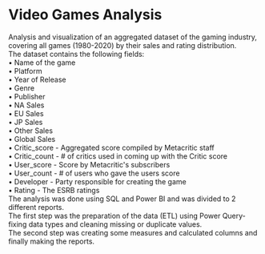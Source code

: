 # Video Games Analysis
Analysis and visualization of an aggregated dataset of the gaming industry, <br />
covering all games (1980-2020) by their sales and rating distribution. <br />
The dataset contains the following fields: <br />
•	Name of the game <br />
•	Platform <br />
•	Year of Release <br />
•	Genre <br />
•	Publisher <br />
•	NA Sales <br />
•	EU Sales <br />
•	JP Sales <br />
•	Other Sales <br />
•	Global Sales <br />
•	Critic_score - Aggregated score compiled by Metacritic staff <br />
•	Critic_count - # of critics used in coming up with the Critic score <br />
•	User_score - Score by Metacritic's subscribers <br />
•	User_count - # of users who gave the users score <br />
•	Developer - Party responsible for creating the game <br />
•	Rating - The ESRB ratings <br />
The analysis was done using SQL and Power BI and was divided to 2 different reports. <br />
The first step was the preparation of the data (ETL) using Power Query-fixing data types and cleaning missing or duplicate values. <br />
The second step was creating some measures and calculated columns and finally making the reports. 
 

